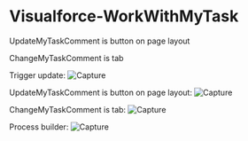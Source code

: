 # Visualforce-WorkWithMyTask

UpdateMyTaskComment is button on page layout

ChangeMyTaskComment is tab

Trigger update: ![Capture](https://sun9-53.userapi.com/impg/nF8zSxLx9qAXHAG6t_FcuiiP_KVlBQOAMo-HAQ/2WwZuAwgH_M.jpg?size=1303x453&quality=96&proxy=1&sign=3ca627d815baf8377504abc5c27f47dc&type=album)

UpdateMyTaskComment is button on page layout: ![Capture](https://sun9-74.userapi.com/impg/eGNuJBlsan-bDjWqOUISezDS-Yxph1H3LdcQ2g/3pp4TWLRxN4.jpg?size=1854x440&quality=96&proxy=1&sign=3905a607e52db5f7866ed9fb6650dd10&type=album)

ChangeMyTaskComment is tab: ![Capture](https://sun9-16.userapi.com/impg/0kfEljHI8uYyJaemqm1VlonsNxh6qF7yjui3_g/UT3S9YJIZao.jpg?size=1540x200&quality=96&proxy=1&sign=09783584ee5f9d605fde4bf8298463f7&type=album)

Process builder: ![Capture](https://sun9-76.userapi.com/impg/VXYr1s41izNLcTAnyuorVXTK6n_dCxd2zp-f0w/2cMoxtfOjRU.jpg?size=1855x464&quality=96&proxy=1&sign=ee42ba793b114361509586f3991d5d09&type=album)
